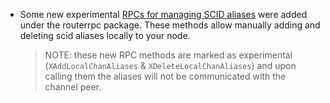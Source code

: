 * Some new experimental [RPCs for managing SCID 
  aliases](https://github.com/lightningnetwork/lnd/pull/8509) were added under
  the routerrpc package. These methods allow manually adding and deleting scid 
  aliases locally to your node.
  > NOTE: these new RPC methods are marked as experimental 
        (`XAddLocalChanAliases` & `XDeleteLocalChanAliases`) and upon calling
        them the aliases will not be communicated with the channel peer. 
